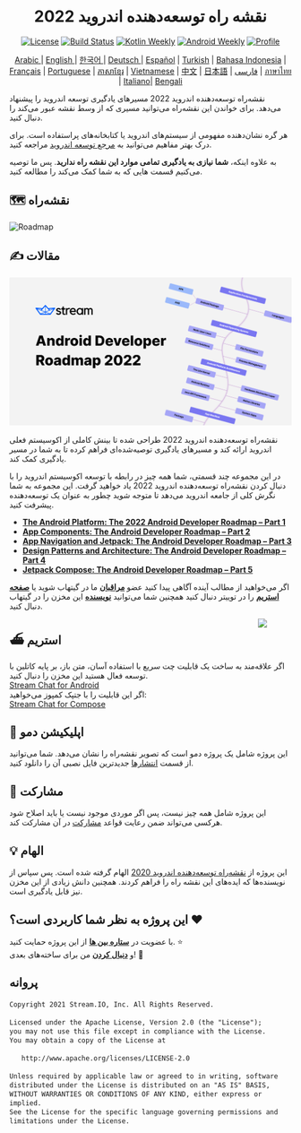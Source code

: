 <h1 align="center">نقشه راه توسعه‌دهنده اندروید 2022</h1>

<p align="center">
  <a href="https://opensource.org/licenses/Apache-2.0"><img alt="License" src="https://img.shields.io/badge/License-Apache%202.0-blue.svg"/></a>
  <a href="https://github.com/skydoves/android-developer-roadmap/actions/workflows/build.yml"><img alt="Build Status" src="https://github.com/skydoves/android-developer-roadmap/actions/workflows/build.yml/badge.svg"/></a>
  <a href="https://mailchi.mp/kotlinweekly/kotlin-weekly-279"><img alt="Kotlin Weekly" src="https://skydoves.github.io/badges/kotlin-weekly2.svg"/></a>
  <a href="https://androidweekly.net/issues/issue-495"><img alt="Android Weekly" src="https://skydoves.github.io/badges/android-weekly.svg"/></a>
  <a href="https://github.com/skydoves"><img alt="Profile" src="https://skydoves.github.io/badges/skydoves.svg"/></a>
</p>
<p align="center">
<a href="/README_AR.md" target="_blank"> Arabic </a> | <a href="/README.md" target="_blank"> English </a> | <a href="/README_KR.md" target="_blank"> 한국어 </a> | <a href="/README_DE.md" target="_blank"> Deutsch </a>| <a href="/README_ES.md" target="_blank"> Español</a> | <a href="/README_TR.md" target="_blank"> Turkish</a> | <a href="/README_ID.md" target="_blank"> Bahasa Indonesia</a> | <a href="/README_FR.md" target="_blank"> Français</a> | <a href="/README_PT.md" target="_blank"> Portuguese</a> | <a href="/README_KHM.md" target="_blank">ភាសាខ្មែរ</a> | <a href="/README_VI.md" target="_blank">Vietnamese</a> | <a href="/README_CN.md" target="_blank">中文</a> | <a href="/README_JP.md" target="_blank">日本語</a> | <a href="/README_FA.md" target="_blank">فارسی</a> | <a href="/README_TH.md" target="_blank">ภาษาไทย</a> | <a href="/README_IT.md" target="_blank">Italiano</a>| <a href="/README_BD.md" target="_blank">Bengali</a>
</p>

نقشه‌راه توسعه‌دهنده اندروید 2022 مسیرهای یادگیری توسعه اندروید را پیشنهاد می‌دهد. برای خواندن این
نقشه‌راه می‌توانید مسیری که از وسط نقشه عبور می‌کند را دنبال کنید.  

هر گره نشان‌دهنده مفهومی از سیستم‌های اندروید یا کتابخانه‌های پراستفاده است. برای درک بهتر مفاهیم
می‌توانید به [مرجع توسعه اندروید](https://developer.android.com/reference)   مراجعه کنید.

به علاوه اینکه، **شما نیازی به یادگیری تمامی موارد این نقشه راه ندارید**. پس ما توصیه می‌کنیم قسمت هایی که به شما کمک می‌کند را مطالعه کنید.

## 🗺 نقشه‌راه

<picture>
  <source media="(prefers-color-scheme: dark)" srcset="images/android_developer_roadmap_dark.png">
  <img alt="Roadmap" src="images/android_developer_roadmap.png">
</picture>

## ✍️ مقالات

<a href="https://getstream.io/blog/android-developer-roadmap/"><img src="images/article.png" /></a><br>


نقشه‌راه توسعه‌دهنده اندروید 2022 طراحی شده تا بینش کاملی از اکوسیستم فعلی اندروید ارائه کند و مسیرهای یادگیری توصیه‌شده‌ای فراهم کرده تا به شما در مسیر یادگیری کمک کند.

در این مجموعه چند قسمتی، شما همه چیز در رابطه با توسعه اکوسیستم اندروید را با دنبال کردن نقشه‌راه توسعه‌دهنده اندروید 2022 یاد خواهید گرفت.
این مجموعه به شما نگرش کلی از جامعه اندروید می‌دهد تا متوجه شوید چطور به عنوان یک توسعه‌دهنده پیشرفت کنید.

- **[The Android Platform: The 2022 Android Developer Roadmap – Part 1](https://getstream.io/blog/android-developer-roadmap/)**
- **[App Components: The Android Developer Roadmap – Part 2](https://getstream.io/blog/android-developer-roadmap-part-2/)**
- **[App Navigation and Jetpack: The Android Developer Roadmap – Part 3](https://getstream.io/blog/android-developer-roadmap-part-3/)**
- **[Design Patterns and Architecture: The Android Developer Roadmap – Part 4](https://getstream.io/blog/design-patterns-and-architecture-the-android-developer-roadmap-part-4/)**
- **[Jetpack Compose: The Android Developer Roadmap – Part 5](https://getstream.io/blog/android-developer-roadmap-part-5/)**

اگر می‌خواهید از مطالب آینده آگاهی پیدا کنید عضو **[مراقبان](https://github.com/skydoves/android-developer-roadmap/watchers)** ما در گیتهاب شوید یا **[صفحه استریم](https://twitter.com/getstream_io)** را در توییتر دنبال کنید
همچنین شما می‌توانید __[نویسنده](https://github.com/skydoves)__ این مخزن را در گیتهاب دنبال کنید.

<a href="https://getstream.io/tutorials/android-chat?utm_source=Github&utm_medium=Jaewoong_OSS&utm_content=Developer&utm_campaign=2022AndroidDeveloperRoadmap&utm_term=DevRelOss">
<img src="https://user-images.githubusercontent.com/24237865/138428440-b92e5fb7-89f8-41aa-96b1-71a5486c5849.png" align="right" width="12%"/>
</a>

## ⛴ استریم

اگر علاقه‌مند به ساخت یک قابلیت چت سریع با استفاده آسان، متن باز، بر پایه کاتلین با توسعه فعال هستید این مخزن را دنبال کنید.  
[Stream Chat for Android](https://getstream.io/tutorials/android-chat)  
اگر این قابلیت را با جتپک کمپوز می‌خواهید:  
[Stream Chat for Compose](https://getstream.io/chat/compose/tutorial/)

## 📱 اپلیکیشن دمو

این پروژه شامل یک پروژه دمو است که تصویر نقشه‌راه را نشان می‌دهد. شما می‌توانید از قسمت [انتشارها](https://github.com/skydoves/android-developer-roadmap/releases) جدیدترین فایل نصبی آن را دانلود کنید.

## 🤝 مشارکت

این پروژه شامل همه چیز نیست،
پس اگر موردی موجود نیست یا باید اصلاح شود
هرکسی می‌تواند ضمن رعایت قواعد [مشارکت](CONTRIBUTING.md) در آن مشارکت کند.

## 💡 الهام

این پروژه از [نقشه‌راه توسعه‌دهنده اندروید 2020](https://github.com/mobile-roadmap/android-developer-roadmap)  الهام گرفته شده است.
پس سپاس از نویسنده‌ها که ایده‌های این نقشه راه را فراهم کردند.
همچنین دانش زیادی از این مخزن نیز قابل یادگیری است.

## این پروژه به نظر شما کاربردی است؟ :heart:

با عضویت در
__[ستاره بین ها](https://github.com/skydoves/android-developer-roadmap/stargazers)__
از این پروژه حمایت کنید.
:star:
<br>
و
__[دنبال کردن](https://github.com/skydoves)__ من برای ساخته‌های بعدی! 🤩

## پروانه

```
Copyright 2021 Stream.IO, Inc. All Rights Reserved.

Licensed under the Apache License, Version 2.0 (the "License");
you may not use this file except in compliance with the License.
You may obtain a copy of the License at

   http://www.apache.org/licenses/LICENSE-2.0

Unless required by applicable law or agreed to in writing, software
distributed under the License is distributed on an "AS IS" BASIS,
WITHOUT WARRANTIES OR CONDITIONS OF ANY KIND, either express or implied.
See the License for the specific language governing permissions and
limitations under the License.
```
